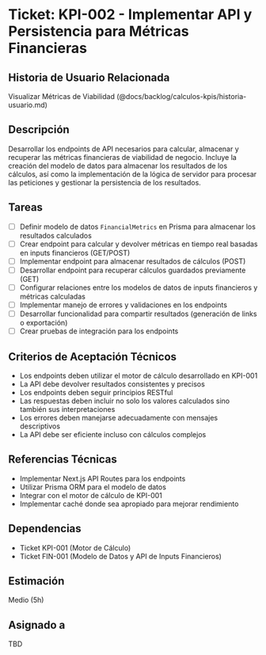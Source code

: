 # Ticket: KPI-002 - Implementar API y Persistencia para Métricas Financieras

## Historia de Usuario Relacionada

Visualizar Métricas de Viabilidad (@docs/backlog/calculos-kpis/historia-usuario.md)

## Descripción

Desarrollar los endpoints de API necesarios para calcular, almacenar y recuperar las métricas financieras de viabilidad de negocio. Incluye la creación del modelo de datos para almacenar los resultados de los cálculos, así como la implementación de la lógica de servidor para procesar las peticiones y gestionar la persistencia de los resultados.

## Tareas

- [ ] Definir modelo de datos `FinancialMetrics` en Prisma para almacenar los resultados calculados
- [ ] Crear endpoint para calcular y devolver métricas en tiempo real basadas en inputs financieros (GET/POST)
- [ ] Implementar endpoint para almacenar resultados de cálculos (POST)
- [ ] Desarrollar endpoint para recuperar cálculos guardados previamente (GET)
- [ ] Configurar relaciones entre los modelos de datos de inputs financieros y métricas calculadas
- [ ] Implementar manejo de errores y validaciones en los endpoints
- [ ] Desarrollar funcionalidad para compartir resultados (generación de links o exportación)
- [ ] Crear pruebas de integración para los endpoints

## Criterios de Aceptación Técnicos

- Los endpoints deben utilizar el motor de cálculo desarrollado en KPI-001
- La API debe devolver resultados consistentes y precisos
- Los endpoints deben seguir principios RESTful
- Las respuestas deben incluir no solo los valores calculados sino también sus interpretaciones
- Los errores deben manejarse adecuadamente con mensajes descriptivos
- La API debe ser eficiente incluso con cálculos complejos

## Referencias Técnicas

- Implementar Next.js API Routes para los endpoints
- Utilizar Prisma ORM para el modelo de datos
- Integrar con el motor de cálculo de KPI-001
- Implementar caché donde sea apropiado para mejorar rendimiento

## Dependencias

- Ticket KPI-001 (Motor de Cálculo)
- Ticket FIN-001 (Modelo de Datos y API de Inputs Financieros)

## Estimación

Medio (5h)

## Asignado a

TBD
